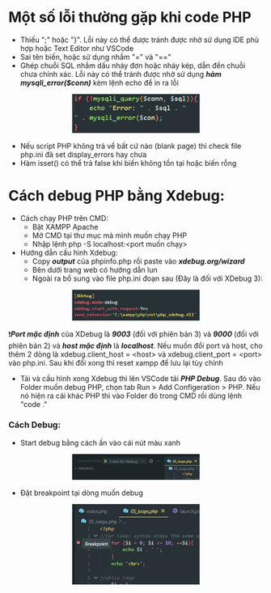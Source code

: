 # Một số lỗi thường gặp khi code PHP
- Thiếu ";" hoặc "}". Lỗi này có thể được tránh được nhờ sử dụng IDE phù hợp hoặc Text Editor như VSCode
- Sai tên biến, hoặc sử dụng nhầm "=" và "=="
- Ghép chuỗi SQL nhầm dấu nháy đơn hoặc nháy kép, dẫn đến chuỗi chưa chính xác. Lỗi này có thể tránh được nhờ sử dụng ***hàm mysqli_error($conn)*** kèm lệnh echo để in ra lỗi
<p align="center">
    <img style="width: 50%" src="./src/mysqli_error.png">
</p>

- Nếu script PHP không trả về bất cứ nào (blank page) thì check file php.ini đã set display_errors hay chưa
- Hàm isset() có thể trả false khi biến không tồn tại hoặc biến rỗng

# Cách debug PHP bằng Xdebug:
- Cách chạy PHP trên CMD:
    * Bật XAMPP Apache
    * Mở CMD tại thư mục mà mình muốn chạy PHP
    * Nhập lệnh php -S localhost:&lt;port muốn chạy>
- Hướng dẫn cấu hình Xdebug:
    * Copy ***output*** của phpinfo.php rồi paste vào ***xdebug.org/wizard***
    * Bên dưới trang web có hướng dẫn lun
    * Ngoài ra bổ sung vào file php.ini đoạn sau (Đây là đối với XDebug 3):
<p align="center">
    <img style="width: 50%" src="./src/xdebug_config.png">
</p>

❗***Port mặc định*** của XDebug là ***9003*** (đối với phiên bản 3) và ***9000*** (đối với phiên bản 2) và ***host mặc định*** là ***localhost***. Nếu muốn đổi port và host, cho thêm 2 dòng là xdebug.client_host = &lt;host> và xdebug.client_port = &lt;port> vào php.ini. Sau khi đổi xong thì reset xampp để lưu lại tùy chỉnh

- Tải và cấu hình xong Xdebug thì lên VSCode tải ***PHP Debug***. Sau đó vào Folder muốn debug PHP, chọn tab Run > Add Configeration > PHP. Nếu nó hiện ra cái khác PHP thì vào Folder đó trong CMD rồi dùng lệnh "code ."

### Cách Debug:
* Start debug bằng cách ấn vào cái nút màu xanh
<p align="center">
    <img style="width: 50%" src="./src/start-debug.png">
</p>

* Đặt breakpoint tại dòng muốn debug
<p align="center">
    <img style="width: 50%" src="./src/breakpoint.png">
</p>